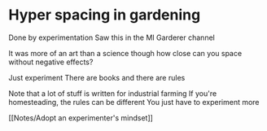 # Hyper spacing in gardening

Done by experimentation 
Saw this in the MI Garderer channel

It was more of an art than a science though
how close can you space without negative effects?

Just experiment
There are books and there are rules

Note that a lot of stuff is written for industrial farming
If you're homesteading,
the rules can be different
You just have to experiment more

[[Notes/Adopt an experimenter's mindset]]